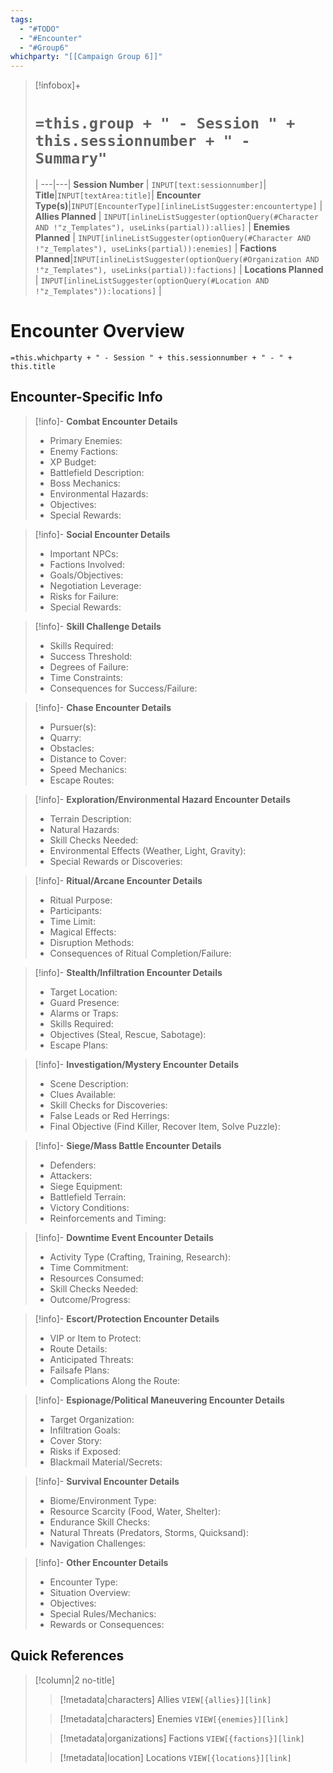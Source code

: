 ```yaml
---
tags:
  - "#TODO"
  - "#Encounter"
  - "#Group6"
whichparty: "[[Campaign Group 6]]"
---
```

> [!infobox]+
> # `=this.group + " - Session " + this.sessionnumber + " - Summary"`
>  |
> ---|---|
> **Session Number** | `INPUT[text:sessionnumber]`|
> **Title**|`INPUT[textArea:title]`|
> **Encounter Type(s)**|`INPUT[EncounterType][inlineListSuggester:encountertype]` |
> **Allies Planned** | `INPUT[inlineListSuggester(optionQuery(#Character AND !"z_Templates"), useLinks(partial)):allies]` |
> **Enemies Planned** | `INPUT[inlineListSuggester(optionQuery(#Character AND !"z_Templates"), useLinks(partial)):enemies]` |
> **Factions Planned**|`INPUT[inlineListSuggester(optionQuery(#Organization AND !"z_Templates"), useLinks(partial)):factions]` |
> **Locations Planned** | `INPUT[inlineListSuggester(optionQuery(#Location AND !"z_Templates")):locations]` |

# Encounter  Overview
`=this.whichparty + " - Session " + this.sessionnumber + " - " + this.title`

## Encounter-Specific Info
> [!info]- **Combat Encounter Details**
> - Primary Enemies:
> - Enemy Factions:
> - XP Budget:
> - Battlefield Description:
> - Boss Mechanics:
> - Environmental Hazards:
> - Objectives:
> - Special Rewards:

> [!info]- **Social Encounter Details**
> - Important NPCs:
> - Factions Involved:
> - Goals/Objectives:
> - Negotiation Leverage:
> - Risks for Failure:
> - Special Rewards:

> [!info]- **Skill Challenge Details**
> - Skills Required:
> - Success Threshold:
> - Degrees of Failure:
> - Time Constraints:
> - Consequences for Success/Failure:

> [!info]- **Chase Encounter Details**
> - Pursuer(s):
> - Quarry:
> - Obstacles:
> - Distance to Cover:
> - Speed Mechanics:
> - Escape Routes:

> [!info]- **Exploration/Environmental Hazard Encounter Details**
> - Terrain Description:
> - Natural Hazards:
> - Skill Checks Needed:
> - Environmental Effects (Weather, Light, Gravity):
> - Special Rewards or Discoveries:

> [!info]- **Ritual/Arcane Encounter Details**
> - Ritual Purpose:
> - Participants:
> - Time Limit:
> - Magical Effects:
> - Disruption Methods:
> - Consequences of Ritual Completion/Failure:

> [!info]- **Stealth/Infiltration Encounter Details**
> - Target Location:
> - Guard Presence:
> - Alarms or Traps:
> - Skills Required:
> - Objectives (Steal, Rescue, Sabotage):
> - Escape Plans:

> [!info]- **Investigation/Mystery Encounter Details**
> - Scene Description:
> - Clues Available:
> - Skill Checks for Discoveries:
> - False Leads or Red Herrings:
> - Final Objective (Find Killer, Recover Item, Solve Puzzle):

> [!info]- **Siege/Mass Battle Encounter Details**
> - Defenders:
> - Attackers:
> - Siege Equipment:
> - Battlefield Terrain:
> - Victory Conditions:
> - Reinforcements and Timing:

> [!info]- **Downtime Event Encounter Details**
> - Activity Type (Crafting, Training, Research):
> - Time Commitment:
> - Resources Consumed:
> - Skill Checks Needed:
> - Outcome/Progress:

> [!info]- **Escort/Protection Encounter Details**
> - VIP or Item to Protect:
> - Route Details:
> - Anticipated Threats:
> - Failsafe Plans:
> - Complications Along the Route:

> [!info]- **Espionage/Political Maneuvering Encounter Details**
> - Target Organization:
> - Infiltration Goals:
> - Cover Story:
> - Risks if Exposed:
> - Blackmail Material/Secrets:

> [!info]- **Survival Encounter Details**
> - Biome/Environment Type:
> - Resource Scarcity (Food, Water, Shelter):
> - Endurance Skill Checks:
> - Natural Threats (Predators, Storms, Quicksand):
> - Navigation Challenges:

> [!info]- **Other Encounter Details**
> - Encounter Type:
> - Situation Overview:
> - Objectives:
> - Special Rules/Mechanics:
> - Rewards or Consequences:




## Quick References

> [!column|2 no-title]
>> [!metadata|characters] Allies
>> `VIEW[{allies}][link]`
>
>> [!metadata|characters] Enemies
>> `VIEW[{enemies}][link]`
>
>> [!metadata|organizations] Factions
>> `VIEW[{factions}][link]`
>
>> [!metadata|location] Locations
>> `VIEW[{locations}][link]`
